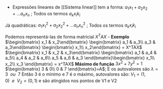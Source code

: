 - Expressões lineares de [[Sistema linear]] tem a forma:
$a_1x_1 + a_2x_2+...a_nx_n$ ; Todos os termos $a_kx_ik_i$

Já quadráticas:
$a_1x_1^2 + a_2x_2^2+...a_nx_n^2$ ; Todos os termos $a_kx_ik_i$

Podemos representá-las de forma matricial
$\displaystyle X^TAX$ 
	- **Exemplo**
		$\begin{bmatrix} x_1 & x_2\end{bmatrix} \begin{bmatrix} a_1 & a_3\\ a_3 & a_3\end{bmatrix} \begin{bmatrix} x_1\\ x_2\end{bmatrix} = X^TAX$
		$\begin{bmatrix} x_1 & x_2 & x_3\end{bmatrix} \begin{bmatrix} a_1 & a_4 & a_5\\ a_4 & a_2 & a_6\\ a_5 & a_6 & a_3 \end{bmatrix}\begin{bmatrix} x_1\\ x_2\\ x_3 \end{bmatrix} = x^TAX$
		**Máximo  de função** $3x^2+7y^2=1$
		$\begin{bmatrix} 3 & 0\\ 0 & 7 \end{bmatrix}=A$; E os autovalores são $\lambda= 3 ~~ou ~~7$ 
		Então 3 é o mínimo e 7 é o máximo, autovalores são:
		$V_1 = (1,0)~~e~~V_2= (0,1)$
		e são atingidos nos pontos de V1 e V2
		
		
		
		
		
		